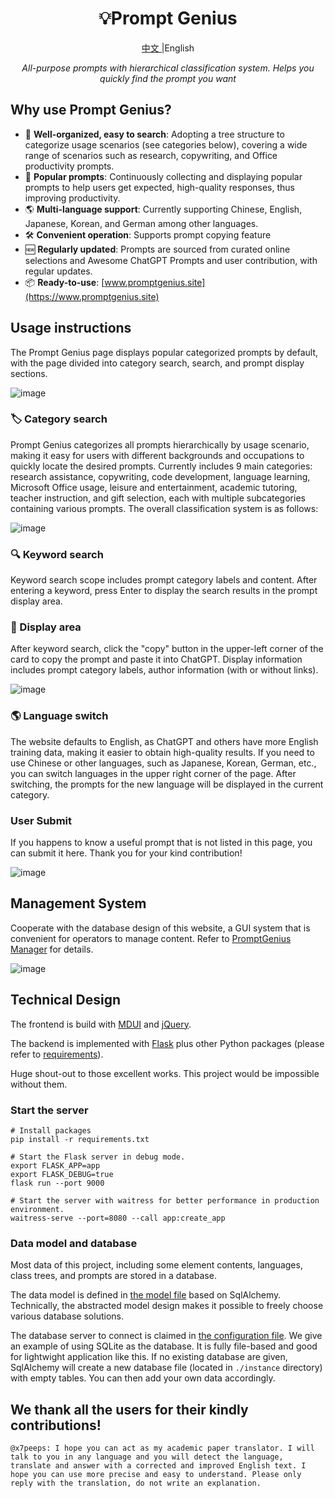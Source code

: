 <h1 align="center">
💡Prompt Genius
</h1>
<p align="center">
    <a href="./readme.md">中文 </a> |English
</p>
<p align="center">
    <em>All-purpose prompts with hierarchical classification system. Helps you quickly find the prompt you want</em>
</p>

## Why use Prompt Genius?

- 🌟 **Well-organized, easy to search**: Adopting a tree structure to categorize usage scenarios (see categories below), covering a wide range of scenarios such as research, copywriting, and Office productivity prompts.
- 🚀 **Popular prompts**: Continuously collecting and displaying popular prompts to help users get expected, high-quality responses, thus improving productivity.
- 🌎 **Multi-language support**: Currently supporting Chinese, English, Japanese, Korean, and German among other languages.
- 🛠  **Convenient operation**: Supports prompt copying feature
- 🆕 **Regularly updated**: Prompts are sourced from curated online selections and Awesome ChatGPT Prompts and user contribution, with regular updates.
- 📦 **Ready-to-use**: [www.promptgenius.site](https://www.promptgenius.site)

## Usage instructions

The Prompt Genius page displays popular categorized prompts by default, with the page divided into category search, search, and prompt display sections.

![image](./img/prompt_genius.png)

### 🏷︎ Category search
Prompt Genius categorizes all prompts hierarchically by usage scenario, making it easy for users with different backgrounds and occupations to quickly locate the desired prompts.
Currently includes 9 main categories: research assistance, copywriting, code development, language learning, Microsoft Office usage, leisure and entertainment, academic tutoring, teacher instruction, and gift selection, each with multiple subcategories containing various prompts. The overall classification system is as follows:

![image](./img/class_tree.png)

### 🔍 Keyword search

Keyword search scope includes prompt category labels and content. After entering a keyword, press Enter to display the search results in the prompt display area.

### 🔬 Display area

After keyword search, click the "copy" button in the upper-left corner of the card to copy the prompt and paste it into ChatGPT. Display information includes prompt category labels, author information (with or without links).

![image](./img/prompt_show.png)

### 🌎 Language switch

The website defaults to English, as ChatGPT and others have more English training data, making it easier to obtain high-quality results. If you need to use Chinese or other languages, such as Japanese, Korean, German, etc., you can switch languages in the upper right corner of the page.
After switching, the prompts for the new language will be displayed in the current category.

### User Submit
If you happens to know a useful prompt that is not listed in this page, you can submit it here. Thank you for your kind contribution!

![image](./img/user_submit.png)


## Management System

Cooperate with the database design of this website, a GUI system that is convenient for operators to manage content.
Refer to [PromptGenius Manager](https://github.com/Logan-Lin/PromptGenuius-Manager) for details.

![image](img/PGManager.png)


## Technical Design

The frontend is build with [MDUI](https://www.mdui.org/) and [jQuery](https://jquery.com/).

The backend is implemented with [Flask](https://flask.palletsprojects.com/) plus other Python packages (please refer to [requirements](./requirements.txt)).

Huge shout-out to those excellent works. This project would be impossible without them.

### Start the server

```shell
# Install packages
pip install -r requirements.txt

# Start the Flask server in debug mode.
export FLASK_APP=app
export FLASK_DEBUG=true
flask run --port 9000

# Start the server with waitress for better performance in production environment.
waitress-serve --port=8080 --call app:create_app
```

### Data model and database

Most data of this project, including some element contents, languages, class trees, and prompts are stored in a database.

The data model is defined in [the model file](./app/models.py) based on SqlAlchemy.
Technically, the abstracted model design makes it possible to freely choose various database solutions.

The database server to connect is claimed in [the configuration file](./app/app_config.json). We give an example of using SQLite as the database. It is fully file-based and good for lightwight application like this. If no existing database are given, SqlAlchemy will create a new database file (located in `./instance` directory) with empty tables. You can then add your own data accordingly.

## We thank all the users for their kindly contributions!
```
@x7peeps: I hope you can act as my academic paper translator. I will talk to you in any language and you will detect the language, translate and answer with a corrected and improved English text. I hope you can use more precise and easy to understand. Please only reply with the translation, do not write an explanation.
```
